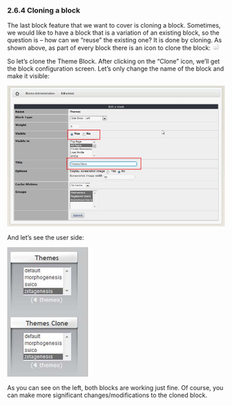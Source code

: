 ### 2.6.4	Cloning a block

The last block feature that we want to cover is cloning a block. Sometimes, we would like to have a block that is a variation of an existing block, so the question is – how can we “reuse” the existing one? It is done by cloning. As shown above, as part of every block there is an icon to clone the block: ![img_54.jpg](../assets/img_58.jpg)  

So let’s clone the Theme Block. After clicking on the “Clone” icon, we’ll get the block configuration screen. Let’s only change the name of the block and make it visible:

![img_54.jpg](../assets/img_66.jpg)
 
And let’s see the user side:

![img_54.jpg](../assets/img_67.jpg) 	
 	
As you can see on the left, both blocks are working just fine. Of course, you can make more significant changes/modifications to the cloned block. 

